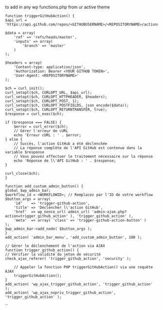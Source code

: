 to add in any wp functions.php from ur active theme 


    function triggerGitHubAction() {
    $api_url = 'https://api.github.com/repos/<GITHUBUSERNAME>/<REPOSITORYNAME>/actions/workflows/<WORKFLOWID>/dispatches';

    $data = array(
        'ref' => 'refs/heads/master',
        'inputs' => array(
            'branch' => 'master'
        )
    );

    $headers = array(
        'Content-type: application/json',
        'Authorization: Bearer <YOUR GITHUB TOKEN>',
        'User-Agent: <REPOSITORYNAME>'
    );

    $ch = curl_init();
    curl_setopt($ch, CURLOPT_URL, $api_url);
    curl_setopt($ch, CURLOPT_HTTPHEADER, $headers);
    curl_setopt($ch, CURLOPT_POST, 1);
    curl_setopt($ch, CURLOPT_POSTFIELDS, json_encode($data));
    curl_setopt($ch, CURLOPT_RETURNTRANSFER, true);
    $response = curl_exec($ch);

    if ($response === FALSE) {
        $error = curl_error($ch);
        // Gérer l'erreur de cURL
        echo 'Erreur cURL : ' . $error;
    } else {
        // Succès, l'action GitHub a été déclenchée
        // La réponse complète de l'API GitHub est contenue dans la variable $response
        // Vous pouvez effectuer le traitement nécessaire sur la réponse
        echo 'Réponse de l\'API GitHub : ' . $response;
    }

    curl_close($ch);
    }

    function add_custom_admin_button() {
    global $wp_admin_bar;
    $workflow_id = <WORKFLOWID>; // Remplacez par l'ID de votre workflow
    $button_args = array(
        'id'    => 'trigger-github-action',
        'title' => 'Déclencher l\'action GitHub',
        'href'  => wp_nonce_url( admin_url( 'admin-ajax.php?action=trigger_github_action' ), 'trigger_github_action' ),
        'meta'  => array( 'class' => 'trigger-github-action-button' )
    );
    $wp_admin_bar->add_node( $button_args );
    }
    add_action( 'admin_bar_menu', 'add_custom_admin_button', 100 );

    // Gérer le déclenchement de l'action via AJAX
    function trigger_github_action() {
    // Vérifier la validité du jeton de sécurité
    check_ajax_referer( 'trigger_github_action', 'security' );
    
        // Appeler la fonction PHP triggerGitHubAction() via une requête AJAX
        triggerGitHubAction();
    }
    add_action( 'wp_ajax_trigger_github_action', 'trigger_github_action' );
    add_action( 'wp_ajax_nopriv_trigger_github_action', 'trigger_github_action' );

``
